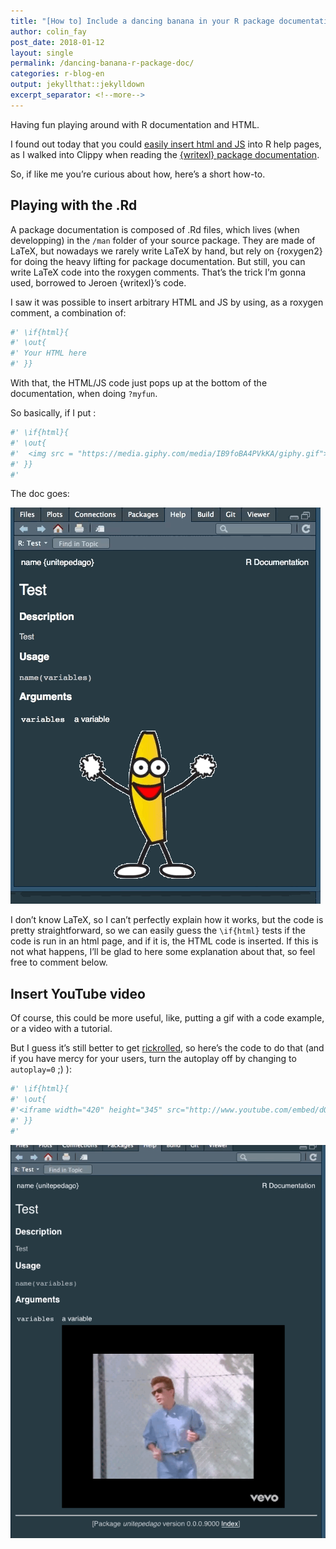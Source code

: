 ```yaml
---
title: "[How to] Include a dancing banana in your R package documentation"
author: colin_fay
post_date: 2018-01-12
layout: single
permalink: /dancing-banana-r-package-doc/
categories: r-blog-en
output: jekyllthat::jekylldown
excerpt_separator: <!--more-->
---
```


Having fun playing around with R documentation and HTML.

<!--more-->

I found out today that you could [easily insert html and
JS](https://twitter.com/_ColinFay/status/951838799918755842) into R help
pages, as I walked into Clippy when reading the [{writexl} package
documentation](https://twitter.com/_ColinFay/status/951819899248283651).

So, if like me you’re curious about how, here’s a short how-to.

## Playing with the .Rd

A package documentation is composed of .Rd files, which lives (when
developping) in the `/man` folder of your source package. They are made
of LaTeX, but nowadays we rarely write LaTeX by hand, but rely on
{roxygen2} for doing the heavy lifting for package documentation. But
still, you can write LaTeX code into the roxygen comments. That’s the
trick I’m gonna used, borrowed to Jeroen {writexl}’s code.

I saw it was possible to insert arbitrary HTML and JS by using, as a
roxygen comment, a combination of:

``` r
#' \if{html}{
#' \out{
#' Your HTML here
#' }}
```

With that, the HTML/JS code just pops up at the bottom of the
documentation, when doing `?myfun`.

So basically, if I put :

``` r
#' \if{html}{
#' \out{
#'  <img src = "https://media.giphy.com/media/IB9foBA4PVkKA/giphy.gif">
#' }}
#'
```

The doc goes:

![](img/dancing-banana-r-package.gif)

I don’t know LaTeX, so I can’t perfectly explain how it works, but the
code is pretty straightforward, so we can easily guess the `\if{html}`
tests if the code is run in an html page, and if it is, the HTML code is
inserted. If this is not what happens, I’ll be glad to here some
explanation about that, so feel free to comment below.

## Insert YouTube video

Of course, this could be more useful, like, putting a gif with a code
example, or a video with a tutorial.

But I guess it’s still better to get
[rickrolled](https://www.youtube.com/watch?v=dQw4w9WgXcQ), so here’s the
code to do that (and if you have mercy for your users, turn the autoplay
off by changing to `autoplay=0` ;) ):

``` r
#' \if{html}{
#' \out{
#'<iframe width="420" height="345" src="http://www.youtube.com/embed/dQw4w9WgXcQ?autoplay=1" frameborder="0" allowfullscreen></iframe>
#' }}
#'
```

![](img/rick-rolled.gif)

